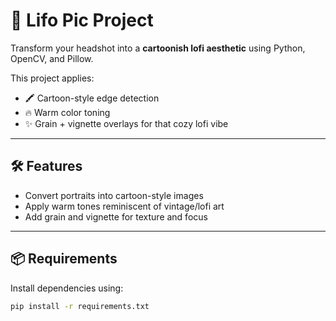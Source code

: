 # 🎨 Lifo Pic Project

Transform your headshot into a **cartoonish lofi aesthetic** using Python, OpenCV, and Pillow.

This project applies:
- 🖍️ Cartoon-style edge detection  
- 🔥 Warm color toning  
- ✨ Grain + vignette overlays for that cozy lofi vibe

---

## 🛠️ Features

- Convert portraits into cartoon-style images
- Apply warm tones reminiscent of vintage/lofi art
- Add grain and vignette for texture and focus

---

## 📦 Requirements

Install dependencies using:

```bash
pip install -r requirements.txt
 
